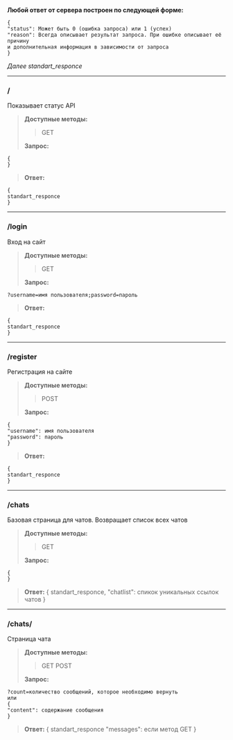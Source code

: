 **Любой ответ от сервера построен по следующей форме:**

	{
	"status": Может быть 0 (ошибка запроса) или 1 (успех)
	"reason": Всегда описывает результат запроса. При ошибке описывает её причину
	и дополнительная информация в зависимости от запроса
	}

*Далее standart_responce*

---

### /

Показывает статус API

>**Доступные методы:**
>>
>>GET
>>
>**Запрос:**
>
	{
	}
>
>**Ответ:** 
>
	{
	standart_responce
	}

---

### /login

Вход на сайт

>**Доступные методы:**
>>
>>GET
>>
>**Запрос:**
>
	?username=имя пользователя;password=пароль
>
>**Ответ:** 
>
	{
	standart_responce
	}

---

### /register

Регистрация на сайте

>**Доступные методы:**
>>
>>POST
>>
>**Запрос:**
>
	{
	"username": имя пользователя
	"password": пароль
	}
>
>**Ответ:** 
>
	{
	standart_responce
	}

---

### /chats

Базовая страница для чатов. Возвращает список всех чатов

>**Доступные методы:**
>>
>>GET
>>
>**Запрос:**
>
	{
	}
>
>**Ответ:** 
	{
	standart_responce,
	"chatlist": спикок уникальных ссылок чатов
	}

---

### /chats/<slug>

Страница чата

>**Доступные методы:**
>>
>>GET
>>POST
>>
>**Запрос:**
>
	?count=количество сообщений, которое необходимо вернуть
	или
	{
	"content": содержание сообщения
	}
>
>**Ответ:** 
	{
	standart_responce
	"messages": если метод GET
	}
